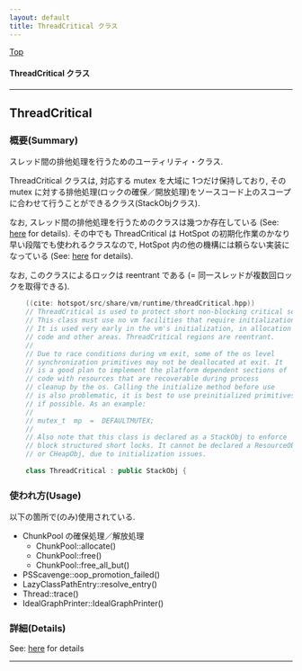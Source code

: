 ```yaml
---
layout: default
title: ThreadCritical クラス 
---
```

[Top](../index.html)

#### ThreadCritical クラス 



---
## <a name="no5zP9qNSY" id="no5zP9qNSY">ThreadCritical</a>

### 概要(Summary)
スレッド間の排他処理を行うためのユーティリティ・クラス.

ThreadCritical クラスは, 対応する mutex を大域に 1つだけ保持しており, 
その mutex に対する排他処理(ロックの確保／開放処理)をソースコード上のスコープに合わせて行うことができるクラス(StackObjクラス).

なお, スレッド間の排他処理を行うためのクラスは幾つか存在している (See: [here](noFBHxUsnN.html) for details).
その中でも ThreadCritical は HotSpot の初期化作業のかなり早い段階でも使われるクラスなので, 
HotSpot 内の他の機構には頼らない実装になっている (See: [here](no3420_c0.html) for details).

なお, このクラスによるロックは reentrant である (= 同一スレッドが複数回ロックを取得できる).


```cpp
    ((cite: hotspot/src/share/vm/runtime/threadCritical.hpp))
    // ThreadCritical is used to protect short non-blocking critical sections.
    // This class must use no vm facilities that require initialization.
    // It is used very early in the vm's initialization, in allocation
    // code and other areas. ThreadCritical regions are reentrant.
    //
    // Due to race conditions during vm exit, some of the os level
    // synchronization primitives may not be deallocated at exit. It
    // is a good plan to implement the platform dependent sections of
    // code with resources that are recoverable during process
    // cleanup by the os. Calling the initialize method before use
    // is also problematic, it is best to use preinitialized primitives
    // if possible. As an example:
    //
    // mutex_t  mp  =  DEFAULTMUTEX;
    //
    // Also note that this class is declared as a StackObj to enforce
    // block structured short locks. It cannot be declared a ResourceObj
    // or CHeapObj, due to initialization issues.
    
    class ThreadCritical : public StackObj {
```

### 使われ方(Usage)
以下の箇所で(のみ)使用されている.

* ChunkPool の確保処理／解放処理
    * ChunkPool::allocate()
    * ChunkPool::free()
    * ChunkPool::free_all_but()
* PSScavenge::oop_promotion_failed()
* LazyClassPathEntry::resolve_entry()
* Thread::trace()
* IdealGraphPrinter::IdealGraphPrinter()




### 詳細(Details)
See: [here](../doxygen/classThreadCritical.html) for details

---
